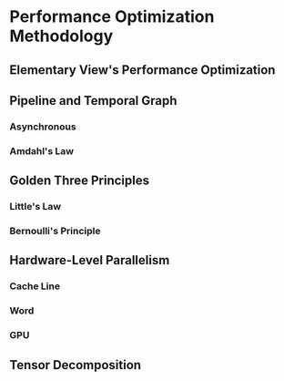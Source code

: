 # Performance Optimization Methodology

## Elementary View's Performance Optimization

## Pipeline and Temporal Graph

### Asynchronous

### Amdahl's Law

## Golden Three Principles

### Little's Law

### Bernoulli's Principle

## Hardware-Level Parallelism

### Cache Line

### Word

### GPU

## Tensor Decomposition